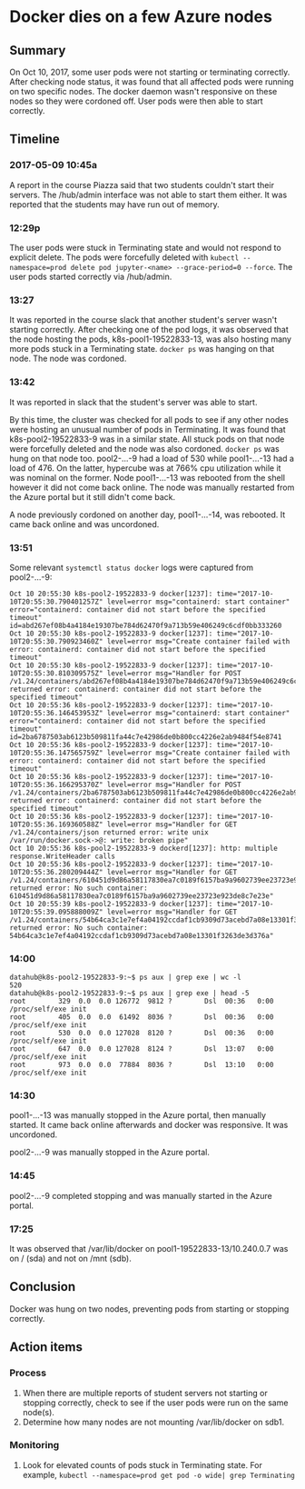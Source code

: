 # Docker dies on a few Azure nodes

## Summary

On Oct 10, 2017, some user pods were not starting or terminating correctly. After checking node status, it was found that all affected pods were running on two specific nodes. The docker daemon wasn't responsive on these nodes so they were cordoned off. User pods were then able to start correctly.

## Timeline

### 2017-05-09 10:45a

A report in the course Piazza said that two students couldn't start their servers. The /hub/admin interface was not able to start them either. It was reported that the students may have run out of memory.

### 12:29p

The user pods were stuck in Terminating state and would not respond to explicit delete. The pods were forcefully deleted with `kubectl --namespace=prod delete pod jupyter-<name> --grace-period=0 --force`. The user pods started correctly via /hub/admin.

### 13:27

It was reported in the course slack that another student's server wasn't starting correctly. After checking one of the pod logs, it was observed that the node hosting the pods, k8s-pool1-19522833-13, was also hosting many more pods stuck in a Terminating state. `docker ps` was hanging on that node. The node was cordoned.

### 13:42

It was reported in slack that the student's server was able to start.

By this time, the cluster was checked for all pods to see if any other nodes were hosting an unusual number of pods in Terminating. It was found that k8s-pool2-19522833-9 was in a similar state. All stuck pods on that node were forcefully deleted and the node was also cordoned. `docker ps` was hung on that node too. pool2-...-9 had a load of 530 while pool1-...-13 had a load of 476. On the latter, hypercube was at 766% cpu utilization while it was nominal on the former. Node pool1-...-13 was rebooted from the shell however it did not come back online. The node was manually restarted from the Azure portal but it still didn't come back.

A node previously cordoned on another day, pool1-...-14, was rebooted. It came back online and was uncordoned.

### 13:51

Some relevant `systemctl status docker` logs were captured from pool2-...-9:
```
Oct 10 20:55:30 k8s-pool2-19522833-9 docker[1237]: time="2017-10-10T20:55:30.790401257Z" level=error msg="containerd: start container" error="containerd: container did not start before the specified timeout" id=abd267ef08b4a4184e19307be784d62470f9a713b59e406249c6cdf0bb333260
Oct 10 20:55:30 k8s-pool2-19522833-9 docker[1237]: time="2017-10-10T20:55:30.790923460Z" level=error msg="Create container failed with error: containerd: container did not start before the specified timeout"
Oct 10 20:55:30 k8s-pool2-19522833-9 docker[1237]: time="2017-10-10T20:55:30.810309575Z" level=error msg="Handler for POST /v1.24/containers/abd267ef08b4a4184e19307be784d62470f9a713b59e406249c6cdf0bb333260/start returned error: containerd: container did not start before the specified timeout"
Oct 10 20:55:36 k8s-pool2-19522833-9 docker[1237]: time="2017-10-10T20:55:36.146453953Z" level=error msg="containerd: start container" error="containerd: container did not start before the specified timeout" id=2ba6787503ab6123b509811fa44c7e42986de0b800cc4226e2ab9484f54e8741
Oct 10 20:55:36 k8s-pool2-19522833-9 docker[1237]: time="2017-10-10T20:55:36.147565759Z" level=error msg="Create container failed with error: containerd: container did not start before the specified timeout"
Oct 10 20:55:36 k8s-pool2-19522833-9 docker[1237]: time="2017-10-10T20:55:36.166295370Z" level=error msg="Handler for POST /v1.24/containers/2ba6787503ab6123b509811fa44c7e42986de0b800cc4226e2ab9484f54e8741/start returned error: containerd: container did not start before the specified timeout"
Oct 10 20:55:36 k8s-pool2-19522833-9 docker[1237]: time="2017-10-10T20:55:36.169360588Z" level=error msg="Handler for GET /v1.24/containers/json returned error: write unix /var/run/docker.sock->@: write: broken pipe"
Oct 10 20:55:36 k8s-pool2-19522833-9 dockerd[1237]: http: multiple response.WriteHeader calls
Oct 10 20:55:36 k8s-pool2-19522833-9 docker[1237]: time="2017-10-10T20:55:36.280209444Z" level=error msg="Handler for GET /v1.24/containers/610451d9d86a58117830ea7c0189f6157ba9a9602739ee23723e923de8c7e23e/json returned error: No such container: 610451d9d86a58117830ea7c0189f6157ba9a9602739ee23723e923de8c7e23e"
Oct 10 20:55:39 k8s-pool2-19522833-9 docker[1237]: time="2017-10-10T20:55:39.095888009Z" level=error msg="Handler for GET /v1.24/containers/54b64ca3c1e7ef4a04192ccdaf1cb9309d73acebd7a08e13301f3263de3d376a/json returned error: No such container: 54b64ca3c1e7ef4a04192ccdaf1cb9309d73acebd7a08e13301f3263de3d376a"
```

### 14:00

```
datahub@k8s-pool2-19522833-9:~$ ps aux | grep exe | wc -l
520
datahub@k8s-pool2-19522833-9:~$ ps aux | grep exe | head -5
root        329  0.0  0.0 126772  9812 ?        Dsl  00:36   0:00 /proc/self/exe init
root        405  0.0  0.0  61492  8036 ?        Dsl  00:36   0:00 /proc/self/exe init
root        530  0.0  0.0 127028  8120 ?        Dsl  00:36   0:00 /proc/self/exe init
root        647  0.0  0.0 127028  8124 ?        Dsl  13:07   0:00 /proc/self/exe init
root        973  0.0  0.0  77884  8036 ?        Dsl  13:10   0:00 /proc/self/exe init
```

### 14:30

pool1-...-13 was manually stopped in the Azure portal, then manually started. It came back online afterwards and docker was responsive. It was uncordoned.

pool2-...-9 was manually stopped in the Azure portal.

### 14:45

pool2-...-9 completed stopping and was manually started in the Azure portal.

### 17:25

It was observed that /var/lib/docker on pool1-19522833-13/10.240.0.7 was on / (sda) and not on /mnt (sdb).

## Conclusion

Docker was hung on two nodes, preventing pods from starting or stopping correctly.

## Action items

### Process

1. When there are multiple reports of student servers not starting or stopping correctly, check to see if the user pods were run on the same node(s).
1. Determine how many nodes are not mounting /var/lib/docker on sdb1.

### Monitoring

1. Look for elevated counts of pods stuck in Terminating state. For example, `kubectl --namespace=prod get pod -o wide| grep Terminating`
